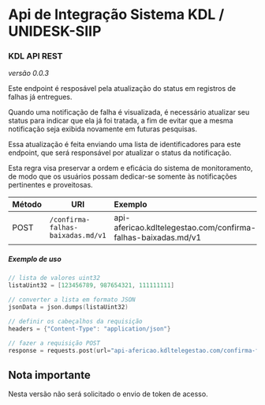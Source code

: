 # Api de Integração Sistema KDL / UNIDESK-SIIP

### KDL API REST
*versão 0.0.3*

Este endpoint é resposável pela atualização do status em registros de falhas já entregues.

Quando uma notificação de falha é visualizada, é necessário atualizar seu status para indicar que ela já foi tratada, a fim de evitar que a mesma notificação seja exibida novamente em futuras pesquisas. 

Essa atualização é feita enviando uma lista de identificadores para este endpoint, que será responsável por atualizar o status da notificação. 

Esta regra visa preservar a ordem e eficácia do sistema de monitoramento, de modo que os usuários possam dedicar-se somente às notificações pertinentes e proveitosas.


| Método | URI                          | Exemplo                                                   | 
|--------|------------------------------|:----------------------------------------------------------| 
| POST   | `/confirma-falhas-baixadas.md/v1`           | api-afericao.kdltelegestao.com/confirma-falhas-baixadas.md/v1            |

##### Exemplo de uso
```go
// lista de valores uint32
listaUint32 = [123456789, 987654321, 111111111]

// converter a lista em formato JSON
jsonData = json.dumps(listaUint32)

// definir os cabeçalhos da requisição
headers = {"Content-Type": "application/json"}

// fazer a requisição POST
response = requests.post(url="api-afericao.kdltelegestao.com/confirma-falhas-baixadas.md/v1", data=jsonData, headers=headers)

```

## Nota importante
Nesta versão não será solicitado o envio de token de acesso.